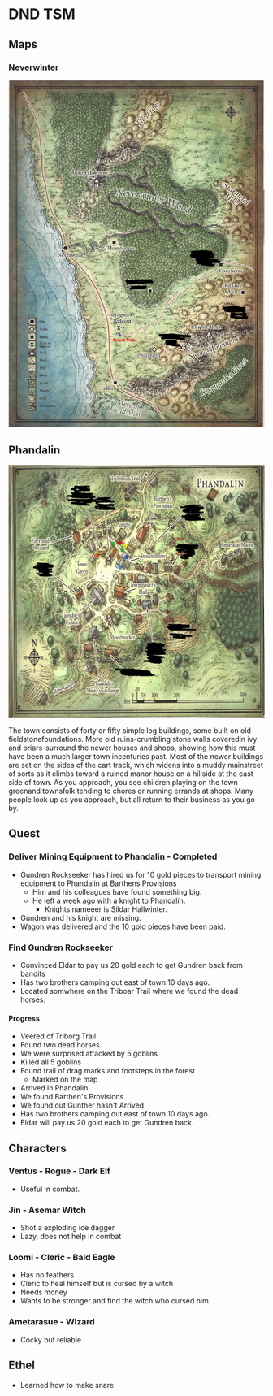 # DND TSM

## Maps

### Neverwinter

![Map of Neverwinter](./neverwinter.png)

## Phandalin

![Map of Phandalin](./phandalin.JPG)

The town consists of forty or fifty simple log buildings, some built on old fieldstonefoundations.
More old ruins-crumbling stone walls coveredin ivy and briars-surround the newer houses and shops,
showing how this must have been a much larger town incenturies past. Most of the newer buildings
are set on the sides of the cart track, which widens into a muddy mainstreet of sorts as it climbs
toward a ruined manor house on a hillside at the east side of town. As you approach, you see children
playing on the town greenand townsfolk tending to chores or running errands at shops. Many people
look up as you approach, but all return to their business as you go by.

## Quest

### Deliver Mining Equipment to Phandalin - Completed

- Gundren Rockseeker has hired us for 10 gold pieces to transport mining equipment to Phandalin at Barthens Provisions
  - Him and his colleagues have found something big.
  - He left a week ago with a knight to Phandalin.
    - Knights nameeer is Sildar Hallwinter.
- Gundren and his knight are missing.
- Wagon was delivered and the 10 gold pieces have been paid.

### Find Gundren Rockseeker

- Convinced Eldar to pay us 20 gold each to get Gundren back from bandits
- Has two brothers camping out east of town 10 days ago.
- Located somwhere on the Triboar Trail where we found the dead horses.

#### Progress

- Veered of Triborg Trail.
- Found two dead horses.
- We were surprised attacked by 5 goblins
- Killed all 5 goblins
- Found trail of drag marks and footsteps in the forest
  - Marked on the map
- Arrived in Phandalin
- We found Barthen's Provisions
- We found out Gunther hasn't Arrived
- Has two brothers camping out east of town 10 days ago.
- Eldar will pay us 20 gold each to get Gundren back.

## Characters

### Ventus - Rogue - Dark Elf

- Useful in combat.

### Jin - Asemar Witch

- Shot a exploding ice dagger
- Lazy, does not help in combat

### Loomi - Cleric - Bald Eagle

- Has no feathers
- Cleric to heal himself but is cursed by a witch
- Needs money
- Wants to be stronger and find the witch who cursed him.

### Ametarasue - Wizard

- Cocky but reliable

## Ethel

- Learned how to make snare
